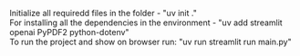 Initialize all requiredd files in the folder - "uv init ." <br>
For installing all the dependencies in the environment - "uv add streamlit openai PyPDF2 python-dotenv" <br>
To run the project and show on browser run: "uv run streamlit run main.py"